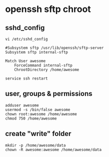 # openssh sftp chroot

## sshd_config
```
vi /etc/sshd_config
```
```
#Subsystem sftp /usr/lib/openssh/sftp-server
Subsystem sftp internal-sftp

Match User awesome
    ForceCommand internal-sftp
    ChrootDirectory /home/awesome
```
```
service ssh restart
```

## user, groups & permissions

```
adduser awesome
usermod -s /bin/false awesome
chown root:awesome /home/awesome
chmod 750 /home/awesome
```

## create "write" folder
```
mkdir -p /home/awesome/data
chown -R awesome:awesome /home/awesome/data
```